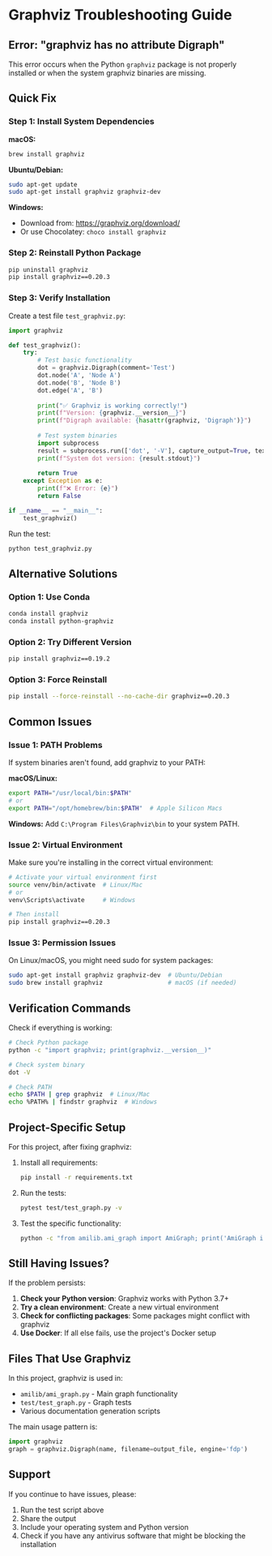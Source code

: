 # Graphviz Troubleshooting Guide

## Error: "graphviz has no attribute Digraph"

This error occurs when the Python `graphviz` package is not properly installed or when the system graphviz binaries are missing.

## Quick Fix

### Step 1: Install System Dependencies

**macOS:**
```bash
brew install graphviz
```

**Ubuntu/Debian:**
```bash
sudo apt-get update
sudo apt-get install graphviz graphviz-dev
```

**Windows:**
- Download from: https://graphviz.org/download/
- Or use Chocolatey: `choco install graphviz`

### Step 2: Reinstall Python Package

```bash
pip uninstall graphviz
pip install graphviz==0.20.3
```

### Step 3: Verify Installation

Create a test file `test_graphviz.py`:

```python
import graphviz

def test_graphviz():
    try:
        # Test basic functionality
        dot = graphviz.Digraph(comment='Test')
        dot.node('A', 'Node A')
        dot.node('B', 'Node B')
        dot.edge('A', 'B')
        
        print("✅ Graphviz is working correctly!")
        print(f"Version: {graphviz.__version__}")
        print(f"Digraph available: {hasattr(graphviz, 'Digraph')}")
        
        # Test system binaries
        import subprocess
        result = subprocess.run(['dot', '-V'], capture_output=True, text=True)
        print(f"System dot version: {result.stdout}")
        
        return True
    except Exception as e:
        print(f"❌ Error: {e}")
        return False

if __name__ == "__main__":
    test_graphviz()
```

Run the test:
```bash
python test_graphviz.py
```

## Alternative Solutions

### Option 1: Use Conda
```bash
conda install graphviz
conda install python-graphviz
```

### Option 2: Try Different Version
```bash
pip install graphviz==0.19.2
```

### Option 3: Force Reinstall
```bash
pip install --force-reinstall --no-cache-dir graphviz==0.20.3
```

## Common Issues

### Issue 1: PATH Problems
If system binaries aren't found, add graphviz to your PATH:

**macOS/Linux:**
```bash
export PATH="/usr/local/bin:$PATH"
# or
export PATH="/opt/homebrew/bin:$PATH"  # Apple Silicon Macs
```

**Windows:**
Add `C:\Program Files\Graphviz\bin` to your system PATH.

### Issue 2: Virtual Environment
Make sure you're installing in the correct virtual environment:

```bash
# Activate your virtual environment first
source venv/bin/activate  # Linux/Mac
# or
venv\Scripts\activate     # Windows

# Then install
pip install graphviz==0.20.3
```

### Issue 3: Permission Issues
On Linux/macOS, you might need sudo for system packages:

```bash
sudo apt-get install graphviz graphviz-dev  # Ubuntu/Debian
sudo brew install graphviz                  # macOS (if needed)
```

## Verification Commands

Check if everything is working:

```bash
# Check Python package
python -c "import graphviz; print(graphviz.__version__)"

# Check system binary
dot -V

# Check PATH
echo $PATH | grep graphviz  # Linux/Mac
echo %PATH% | findstr graphviz  # Windows
```

## Project-Specific Setup

For this project, after fixing graphviz:

1. Install all requirements:
   ```bash
   pip install -r requirements.txt
   ```

2. Run the tests:
   ```bash
   pytest test/test_graph.py -v
   ```

3. Test the specific functionality:
   ```bash
   python -c "from amilib.ami_graph import AmiGraph; print('AmiGraph imported successfully')"
   ```

## Still Having Issues?

If the problem persists:

1. **Check your Python version**: Graphviz works with Python 3.7+
2. **Try a clean environment**: Create a new virtual environment
3. **Check for conflicting packages**: Some packages might conflict with graphviz
4. **Use Docker**: If all else fails, use the project's Docker setup

## Files That Use Graphviz

In this project, graphviz is used in:
- `amilib/ami_graph.py` - Main graph functionality
- `test/test_graph.py` - Graph tests
- Various documentation generation scripts

The main usage pattern is:
```python
import graphviz
graph = graphviz.Digraph(name, filename=output_file, engine='fdp')
```

## Support

If you continue to have issues, please:
1. Run the test script above
2. Share the output
3. Include your operating system and Python version
4. Check if you have any antivirus software that might be blocking the installation
